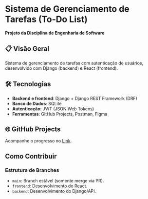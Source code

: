 # Sistema de Gerenciamento de Tarefas (To-Do List)  
**Projeto da Disciplina de Engenharia de Software**  

## 📋 Visão Geral  
Sistema de gerenciamento de tarefas com autenticação de usuários, desenvolvido com Django (backend) e React (frontend).  

## 🛠 Tecnologias  
- **Backend e frontend**: Django + Django REST Framework (DRF)  
- **Banco de Dados**: SQLite
- **Autenticação**: JWT (JSON Web Tokens)  
- **Ferramentas**: GitHub Projects, Postman, Figma  

## 🌐 GitHub Projects  
Acompanhe o progresso no [Link](https://github.com//ProjetoSoftware2025-1/RepositorioToDoList/).  

## Como Contribuir  
### Estrutura de Branches  
- `main`: Branch estável (somente merge via PR).  
- `frontend`: Desenvolvimento do React.  
- `backend`: Desenvolvimento do Django/API. 
